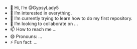 - 👋 Hi, I’m @GypsyLady5
- 👀 I’m interested in everything.
- 🌱 I’m currently trying to learn how to do my first repository. 
- 💞️ I’m looking to collaborate on ...
- 📫 How to reach me ...
- 😄 Pronouns: ...
- ⚡ Fun fact: ...

<!---
GypsyLady5/GypsyLady5 is a ✨ special ✨ repository because its `README.md` (this file) appears on your GitHub profile.
You can click the Preview link to take a look at your changes.
--->
